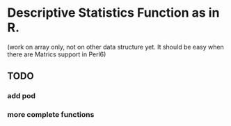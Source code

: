 # Descriptive Statistics Function as in R.
(work on array only, not on other data structure yet. It should be easy
when there are Matrics support in Perl6)
## TODO

### add pod 
### more complete functions

##
